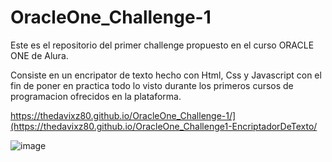 # OracleOne_Challenge-1
Este es el repositorio del primer challenge propuesto en el curso ORACLE ONE de Alura.

Consiste en un encripator de texto hecho con Html, Css y Javascript con el fin de poner en practica todo lo visto durante los primeros cursos de programacion ofrecidos en la plataforma.

https://thedavixz80.github.io/OracleOne_Challenge-1/](https://thedavixz80.github.io/OracleOne_Challenge1-EncriptadorDeTexto/

![image](https://github.com/TheDavixZ80/OracleOne_Challenge-1/assets/79435396/eb7de7c1-6484-4739-a610-4437fc32a239)

